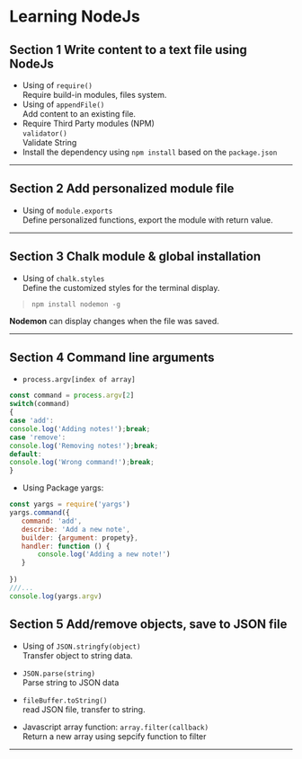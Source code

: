 # Learning NodeJs
## Section 1 Write content to a text file using NodeJs
* Using of ```require() ```
<br>Require build-in modules, files system.
* Using of ```appendFile()```
<br>Add content to an existing file.
* Require Third Party modules (NPM)
<br> ```validator()```
<br>Validate String
* Install the dependency using <code>npm install</code> based on the `package.json`
---
## Section 2 Add personalized module file
* Using of ```module.exports```
<br>Define personalized functions, export the module with return value.
---
## Section 3 Chalk module & global installation
* Using of ```chalk.styles```
<br>Define the customized styles for the terminal display.
><code>npm install nodemon -g</code>

**Nodemon** can display changes when the file was saved.

---
## Section 4 Command line arguments
* <code>process.argv[index of array]</code>
 ```javascript
const command = process.argv[2]
switch(command)
{
case 'add':
console.log('Adding notes!');break;
case 'remove':
console.log('Removing notes!');break;
default:
console.log('Wrong command!');break;
}
```
* Using Package yargs:


 ```javascript
const yargs = require('yargs')
yargs.command({
    command: 'add',
    describe: 'Add a new note',
    builder: {argument: propety},
    handler: function () {
        console.log('Adding a new note!')
    }
    
})
///...
console.log(yargs.argv)
```
## Section 5 Add/remove objects, save to JSON file

* Using of ```JSON.stringfy(object)```
<br>Transfer object to string data.
* ```JSON.parse(string)```
<br>Parse string to JSON data
* ```fileBuffer.toString()```
<br>read JSON file, transfer to string.

* Javascript array function: `array.filter(callback)`
<br> Return a new array using sepcify function to filter
---

